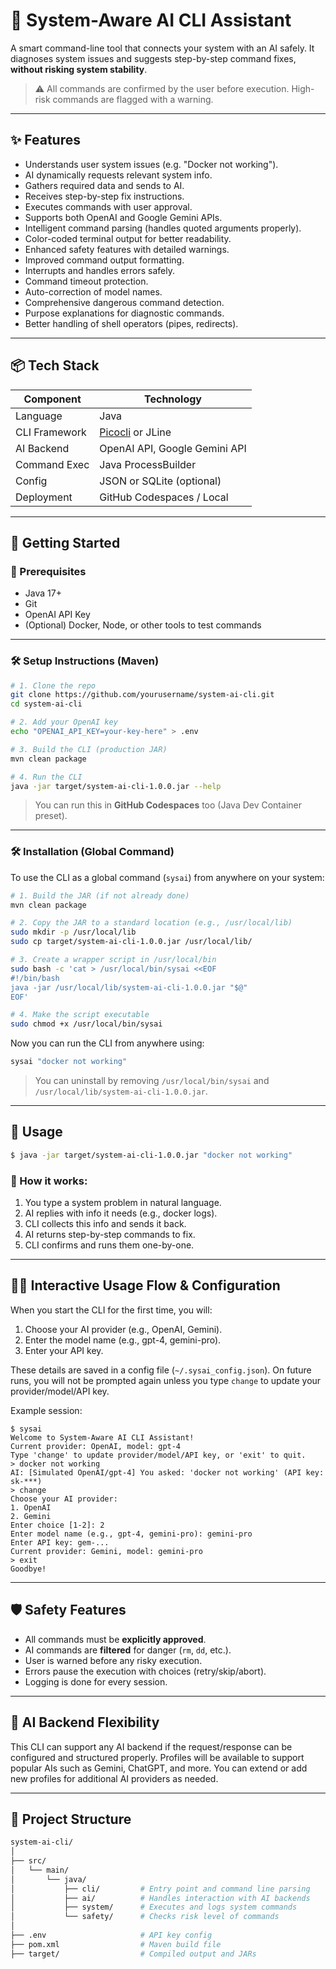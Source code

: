 # 🧠 System-Aware AI CLI Assistant

A smart command-line tool that connects your system with an AI safely. It diagnoses system issues and suggests step-by-step command fixes, **without risking system stability**.

> ⚠️ All commands are confirmed by the user before execution. High-risk commands are flagged with a warning.

---

## ✨ Features

* Understands user system issues (e.g. "Docker not working").
* AI dynamically requests relevant system info.
* Gathers required data and sends to AI.
* Receives step-by-step fix instructions.
* Executes commands with user approval.
* Supports both OpenAI and Google Gemini APIs.
* Intelligent command parsing (handles quoted arguments properly).
* Color-coded terminal output for better readability.
* Enhanced safety features with detailed warnings.
* Improved command output formatting.
* Interrupts and handles errors safely.
* Command timeout protection.
* Auto-correction of model names.
* Comprehensive dangerous command detection.
* Purpose explanations for diagnostic commands.
* Better handling of shell operators (pipes, redirects).

---

## 📦 Tech Stack

| Component     | Technology                               |
| ------------- | ---------------------------------------- |
| Language      | Java                                     |
| CLI Framework | [Picocli](https://picocli.info) or JLine |
| AI Backend    | OpenAI API, Google Gemini API            |
| Command Exec  | Java ProcessBuilder                      |
| Config        | JSON or SQLite (optional)                |
| Deployment    | GitHub Codespaces / Local                |

---

## 🚀 Getting Started

### 🔧 Prerequisites

* Java 17+
* Git
* OpenAI API Key
* (Optional) Docker, Node, or other tools to test commands

---

### 🛠 Setup Instructions (Maven)

```bash
# 1. Clone the repo
git clone https://github.com/yourusername/system-ai-cli.git
cd system-ai-cli

# 2. Add your OpenAI key
echo "OPENAI_API_KEY=your-key-here" > .env

# 3. Build the CLI (production JAR)
mvn clean package

# 4. Run the CLI
java -jar target/system-ai-cli-1.0.0.jar --help
```

> You can run this in **GitHub Codespaces** too (Java Dev Container preset).

---

### 🛠 Installation (Global Command)

To use the CLI as a global command (`sysai`) from anywhere on your system:

```bash
# 1. Build the JAR (if not already done)
mvn clean package

# 2. Copy the JAR to a standard location (e.g., /usr/local/lib)
sudo mkdir -p /usr/local/lib
sudo cp target/system-ai-cli-1.0.0.jar /usr/local/lib/

# 3. Create a wrapper script in /usr/local/bin
sudo bash -c 'cat > /usr/local/bin/sysai <<EOF
#!/bin/bash
java -jar /usr/local/lib/system-ai-cli-1.0.0.jar "$@"
EOF'

# 4. Make the script executable
sudo chmod +x /usr/local/bin/sysai
```

Now you can run the CLI from anywhere using:

```bash
sysai "docker not working"
```

> You can uninstall by removing `/usr/local/bin/sysai` and `/usr/local/lib/system-ai-cli-1.0.0.jar`.

---

## 🧪 Usage

```bash
$ java -jar target/system-ai-cli-1.0.0.jar "docker not working"
```

### 🧠 How it works:

1. You type a system problem in natural language.
2. AI replies with info it needs (e.g., docker logs).
3. CLI collects this info and sends it back.
4. AI returns step-by-step commands to fix.
5. CLI confirms and runs them one-by-one.

---

## 🧑‍💻 Interactive Usage Flow & Configuration

When you start the CLI for the first time, you will:
1. Choose your AI provider (e.g., OpenAI, Gemini).
2. Enter the model name (e.g., gpt-4, gemini-pro).
3. Enter your API key.

These details are saved in a config file (`~/.sysai_config.json`). On future runs, you will not be prompted again unless you type `change` to update your provider/model/API key.

Example session:

```
$ sysai
Welcome to System-Aware AI CLI Assistant!
Current provider: OpenAI, model: gpt-4
Type 'change' to update provider/model/API key, or 'exit' to quit.
> docker not working
AI: [Simulated OpenAI/gpt-4] You asked: 'docker not working' (API key: sk-***)
> change
Choose your AI provider:
1. OpenAI
2. Gemini
Enter choice [1-2]: 2
Enter model name (e.g., gpt-4, gemini-pro): gemini-pro
Enter API key: gem-...
Current provider: Gemini, model: gemini-pro
> exit
Goodbye!
```

---

## 🛡️ Safety Features

* All commands must be **explicitly approved**.
* AI commands are **filtered** for danger (`rm`, `dd`, etc.).
* User is warned before any risky execution.
* Errors pause the execution with choices (retry/skip/abort).
* Logging is done for every session.

---

## 🔄 AI Backend Flexibility

This CLI can support any AI backend if the request/response can be configured and structured properly. Profiles will be available to support popular AIs such as Gemini, ChatGPT, and more. You can extend or add new profiles for additional AI providers as needed.

---

## 📁 Project Structure

```bash
system-ai-cli/
│
├── src/
│   └── main/
│       └── java/
│           ├── cli/         # Entry point and command line parsing
│           ├── ai/          # Handles interaction with AI backends
│           ├── system/      # Executes and logs system commands
│           └── safety/      # Checks risk level of commands
│
├── .env                     # API key config
├── pom.xml                  # Maven build file
├── target/                  # Compiled output and JARs